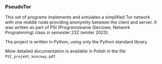 ### PseudoTor

This set of programs implements and simulates a simplified Tor network with one middle node providing anonymity
between the client and server.
It was written as part of PSI (Programowanie Sieciowe, Network Programming) class in semester 23Z (winter 2023).

The project is written in Python, using only the Python standard library.

More detailed documentation is available in Polish in the file `PSI_projekt_koncowy.pdf`.
